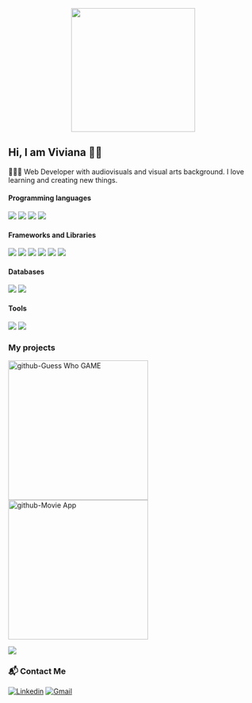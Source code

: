 <div id="header" align="center" href="https://github.com/vivitt">
  <img src='https://i.postimg.cc/jq4pZJ1j/viviv-nobkgrn.png' width="250" />
</div>

## Hi, I am Viviana 👋🏽

👩🏾‍💻 Web Developer with audiovisuals and visual arts background.
I love learning and creating new things. 

#### Programming languages
<p>
  <img src="https://img.shields.io/badge/HTML5-E34F26?style=for-the-badge&logo=html5&logoColor=white" />
  <img src="https://img.shields.io/badge/CSS3-1572B6?style=for-the-badge&logo=css3&logoColor=white" />
  <img src="https://img.shields.io/badge/JavaScript-323330?style=for-the-badge&logo=javascript&logoColor=F7DF1E" />
  <img src="https://img.shields.io/badge/SASS-ff69b4?style=for-the-badge&logo=sass&logoColor=white" />
</p>

#### Frameworks and Libraries
<p>
  <img src="https://img.shields.io/badge/React-20232A?style=for-the-badge&logo=react&logoColor=61DAFB" />
  <img src="https://img.shields.io/badge/mui-blue?style=for-the-badge&logo=mui&logoColor=white" />
  <img src="https://img.shields.io/badge/Vue.js-35495E?style=for-the-badge&logo=vuedotjs&logoColor=4FC08D" />
  <img src="https://img.shields.io/badge/Jest-brigthengreen?style=for-the-badge&logo=jest&logoColor=white" />
  <img src="https://img.shields.io/badge/Node.js-339933?style=for-the-badge&logo=nodedotjs&logoColor=white" />
  <img src="https://img.shields.io/badge/Express.js-lightgrey?style=for-the-badge&logo=express&logoColor=white" />
 </p>
 
#### Databases
<p>
  <img src="https://img.shields.io/badge/MongoDB-4EA94B?style=for-the-badge&logo=mongodb&logoColor=white" />
  <img src="https://img.shields.io/badge/MySQL-00000F?style=for-the-badge&logo=mysql&logoColor=white" />
</p>

#### Tools
 <p>
  <img src="https://img.shields.io/badge/Visual_Studio_Code-0078D4?style=for-the-badge&logo=visual%20studio%20code&logoColor=white" />
   <img src="https://img.shields.io/badge/figma-blueviolet?style=for-the-badge&logo=figma&logoColor=white" />
</p>

### My projects
[<img width="282" src="https://denvercoder1-github-readme-stats.vercel.app/api/pin/?username=vivitt&repo=Guess_Who_GAME&theme=react&bg_color=273849&title_color=F85D7F&icon_color=F8D866&hide_border=true&show_icons=false" alt="github-Guess Who GAME">](https://github.com/vivitt/Guess_Who_GAME)[<img width="282" src="https://denvercoder1-github-readme-stats.vercel.app/api/pin/?username=vivitt&repo=Movie_APP&theme=react&bg_color=273849&title_color=F85D7F&icon_color=F8D866&hide_border=true&show_icons=false" alt="github-Movie App">](https://github.com/vivitt/Movie_APP)
<p>
<img align="center" src="https://github-readme-stats.vercel.app/api/top-langs/?username=vivitt&layout=compact&theme=cobalt&hide_border=true" />
</p>

### 📬 Contact Me

[<img alt="Linkedin" src="https://img.shields.io/badge/Linkedin-0078D4?&style=for-the-badge&logo=Linkedin&logoColor=white" />](https://www.linkedin.com/in/viviana-yanez/) [<img alt="Gmail" src="https://img.shields.io/badge/Gmail-red?&style=for-the-badge&logo=Gmail&logoColor=white" />](https://mailto:viviviyanez@gmail.com) 


<!--
**vivitt/vivitt** is a ✨ _special_ ✨ repository because its `README.md` (this file) appears on your GitHub profile.

